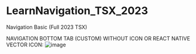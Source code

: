 # LearnNavigation_TSX_2023
Navigation Basic (Full 2023 TSX)

NAVIGATION BOTTOM TAB (CUSTOM) WITHOUT ICON OR REACT NATIVE VECTOR ICON:
![image](https://user-images.githubusercontent.com/96371866/218372069-ccf90bcf-2a3c-42ac-b54d-e95c133b949b.png)

